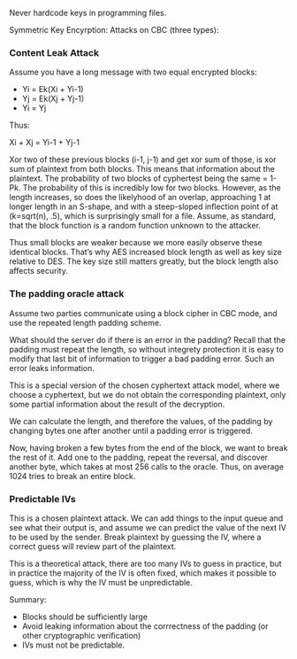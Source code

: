 Never hardcode keys in programming files.

Symmetric Key Encyrption: Attacks on CBC (three types):

### Content Leak Attack

Assume you have a long message with two equal encrypted blocks:

* Yi = Ek(Xi + Yi-1)
* Yj = Ek(Xj + Yj-1)
* Yi = Yj

Thus:

Xi + Xj = Yi-1 + Yj-1

Xor two of these previous blocks (i-1, j-1) and get xor sum of those, is xor sum of plaintext from both blocks. This means that information about the plaintext. The probability of two blocks of cyphertest being the same = 1-Pk. The probability of this is incredibly low for two blocks. However, as the length increases, so does the likelyhood of an overlap, approaching 1 at longer length in an S-shape, and with a steep-sloped inflection point of at (k=sqrt(n), .5), which is surprisingly small for a file. Assume, as standard, that the block function is a random function unknown to the attacker.

Thus small blocks are weaker because we more easily observe these identical blocks. That’s why AES increased block length as well as key size relative to DES. The key size still matters greatly, but the block length also affects security.

### The padding oracle attack

Assume two parties communicate using a block cipher in CBC mode, and use the repeated length padding scheme. 

What should the server do if there is an error in the padding? Recall that the padding must repeat the length, so without integrety protection it is easy to modify that last bit of information to trigger a bad padding error. Such an error leaks information.

This is a special version of the chosen cyphertext attack model, where we choose a cyphertext, but we do not obtain the corresponding plaintext, only some partial information about the result of the decryption. 

We can calculate the length, and therefore the values, of the padding by changing bytes one after another until a padding error is triggered. 

Now, having broken a few bytes from the end of the block, we want to break the rest of it. Add one to the padding, repeat the reversal, and discover another byte, which takes at most 256 calls to the oracle. Thus, on average 1024 tries to break an entire block.

### Predictable IVs

This is a chosen plaintext attack. We can add things to the input queue and see what their output is, and assume we can predict the value of the next IV to be used by the sender. Break plaintext by guessing the IV, where a correct guess will review part of the plaintext.

This is a theoretical attack, there are too many IVs to guess in practice, but in practice the majority of the IV is often fixed, which makes it possible to guess, which is why the IV must be unpredictable.

Summary:

* Blocks should be sufficiently large
* Avoid leaking information about the corrrectness of the padding (or other cryptographic verification)
* IVs must not be predictable.